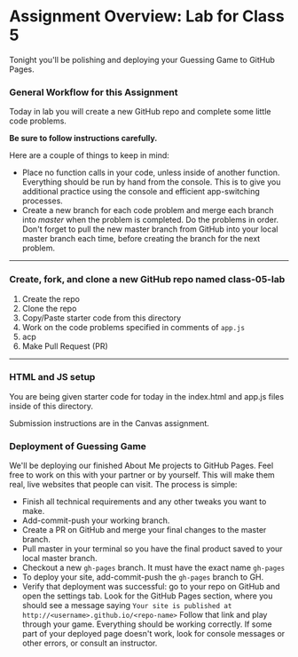 # Assignment Overview: Lab for Class 5

Tonight you'll be polishing and deploying your Guessing Game to GitHub Pages.

### General Workflow for this Assignment

Today in lab you will create a new GitHub repo and complete some little code problems.

**Be sure to follow instructions carefully.**

Here are a couple of things to keep in mind:

* Place no function calls in your code, unless inside of another function. Everything should be run by hand from the console. This is to give you additional practice using the console and efficient app-switching processes.
* Create a new branch for each code problem and merge each branch into *master* when the problem is completed. Do the problems in order. Don't forget to pull the new master branch from GitHub into your local master branch each time, before creating the branch for the next problem.

---
### Create, fork, and clone a new GitHub repo named class-05-lab

1. Create the repo
2. Clone the repo
5. Copy/Paste starter code from this directory
6. Work on the code problems specified in comments of `app.js`
7. acp
8. Make Pull Request (PR)

---
### HTML and JS setup
You are being given starter code for today in the index.html and app.js files inside of this directory.

Submission instructions are in the Canvas assignment.

### Deployment of Guessing Game

We'll be deploying our finished About Me projects to GitHub Pages. Feel free to work on this with your partner or by yourself. This will make them real, live websites that people can visit. The process is simple:

- Finish all technical requirements and any other tweaks you want to make.
- Add-commit-push your working branch.
- Create a PR on GitHub and merge your final changes to the master branch.
- Pull master in your terminal so you have the final product saved to your local master branch.
- Checkout a new `gh-pages` branch. It must have the exact name `gh-pages`
- To deploy your site, add-commit-push the `gh-pages` branch to GH.
- Verify that deployment was successful: go to your repo on GitHub and open the settings tab. Look for the GitHub Pages section, where you should see a message saying `Your site is published at http://<username>.github.io/<repo-name>` Follow that link and play through your game. Everything should be working correctly. If some part of your deployed page doesn't work, look for console messages or other errors, or consult an instructor.
